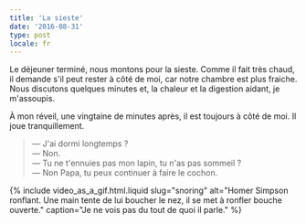 ```yaml
---
title: 'La sieste'
date: '2016-08-31'
type: post
locale: fr
---
```


Le déjeuner terminé, nous montons pour la sieste. Comme il fait très chaud, il demande s'il peut rester à côté de moi, car notre chambre est plus fraiche. Nous discutons quelques minutes et, la chaleur et la digestion aidant, je m'assoupis.

<!-- more -->

À mon réveil, une vingtaine de minutes après, il est toujours à côté de moi. Il joue tranquillement.

> — J'ai dormi longtemps ?  
> — Non.  
> — Tu ne t'ennuies pas mon lapin, tu n'as pas sommeil ?  
> — Non Papa, tu peux continuer à faire le cochon.

{% include video_as_a_gif.html.liquid
slug="snoring"
alt="Homer Simpson ronflant. Une main tente de lui boucher le nez, il se met à ronfler bouche ouverte."
caption="Je ne vois pas du tout de quoi il parle."
%}
